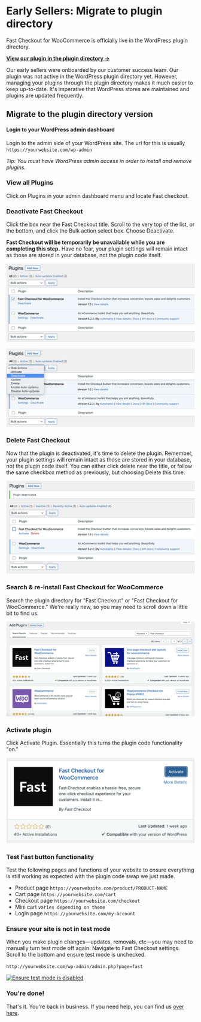 # Early Sellers: Migrate to plugin directory

Fast Checkout for WooCommerce is officially live in the WordPress plugin directory. 

[**View our plugin in the plugin directory →**](https://wordpress.org/plugins/fast-checkout-for-woocommerce/)

Our early sellers were onboarded by our customer success team. Our plugin was not active in the WordPress plugin directory yet. However, managing your plugins through the plugin directory makes it much easier to keep up-to-date. It's imperative that WordPress stores are maintained and plugins are updated frequently. 

## Migrate to the plugin directory version

#### Login to your WordPress admin dashboard
Login to the admin side of your WordPress site. The url for this is usually `https://yourwebsite.com/wp-admin` 

*Tip: You must have WordPress admin access in order to install and remove plugins.*

### View all Plugins
Click on Plugins in your admin dashboard menu and locate Fast checkout. 

### Deactivate Fast Checkout
Click the box near the Fast Checkout title. Scroll to the very top of the list, or the bottom, and click the Bulk action select box. Choose Deactivate. 

**Fast Checkout will be temporarily be unavailable while you are completing this step.** Have no fear, your plugin settings will remain intact as those are stored in your database, not the plugin code itself.

![Select Fast Checkout plugin](images/woocommerce/select-fast-checkout-plugin.png)

![Deactivate Fast Checkout plugin](images/woocommerce/deactivate-fast-checkout-plugin.png)

### Delete Fast Checkout
Now that the plugin is deactivated, it's time to delete the plugin. Remember, your plugin settings will remain intact as those are stored in your database, not the plugin code itself. You can either click delete near the title, or follow the same checkbox method as previously, but choosing Delete this time.

![Delete Fast Checkout plugin](images/woocommerce/delete-fast-checkout-plugin.png)

### Search & re-install Fast Checkout for WooCommerce
Search the plugin directory for "Fast Checkout" or "Fast Checkout for WooCommerce." We're really new, so you may need to scroll down a little bit to find us. 

![Search Fast Checkout for WooCommerce](images/woocommerce/add-plugin-from-directory.png)

### Activate plugin
Click Activate Plugin. Essentially this turns the plugin code functionality "on."

![Activate plugin](images/woocommerce/activate-plugin.png)

### Test Fast button functionality
Test the following pages and functions of your website to ensure everything is still working as expected with the plugin code swap we just made.

* Product page `https://yourwebsite.com/product/PRODUCT-NAME`
* Cart page `https://yourwebsite.com/cart`
* Checkout page `https://yourwebsite.com/checkout`
* Mini cart `varies depending on theme`
* Login page `https://yourwebsite.com/my-account`

### Ensure your site is not in test mode
When you make plugin changes—updates, removals, etc—you may need to manually turn test mode off again. Navigate to Fast Checkout settings. Scroll to the bottom and ensure test mode is unchecked. 

`http://yourwebsite.com/wp-admin/admin.php?page=fast`

[![Ensure test mode is disabled](https://www.dropbox.com/s/6683zaqc0u9xca7/turn-off-test-mode.png?raw=1)](https://www.dropbox.com/s/6683zaqc0u9xca7/turn-off-test-mode.png?raw=1)

### You're done!
That's it. You're back in business. If you need help, you can find us [over here](https://help.fast.co/hc/en-us). 
